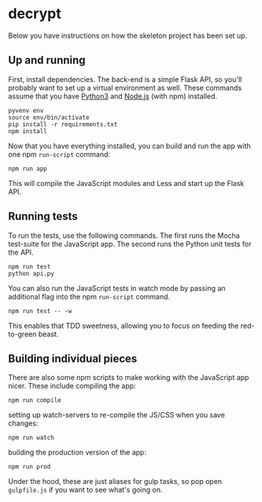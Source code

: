 # decrypt

Below you have instructions on how the skeleton project has been set up.

## Up and running

First, install dependencies. The back-end is a simple Flask API, so you'll
probably want to set up a virtual environment as well. These commands assume
that you have [Python3](https://www.python.org/downloads/) and
[Node.js](https://nodejs.org/en/) (with npm) installed.

```
pyvenv env
source env/bin/activate
pip install -r requirements.txt
npm install
```

Now that you have everything installed, you can build and run the app with one
npm `run-script` command:

```
npm run app
```

This will compile the JavaScript modules and Less and start up the Flask API.

## Running tests

To run the tests, use the following commands. The first runs the Mocha
test-suite for the JavaScript app. The second runs the Python unit tests for the
API.

```
npm run test
python api.py
```

You can also run the JavaScript tests in watch mode by passing an additional
flag into the npm `run-script` command.

```
npm run test -- -w
```

This enables that TDD sweetness, allowing you to focus on feeding the
red-to-green beast.

## Building individual pieces

There are also some npm scripts to make working with the JavaScript app nicer.
These include compiling the app:

```
npm run compile
```

setting up watch-servers to re-compile the JS/CSS when you save changes:

```
npm run watch
```

building the production version of the app:

```
npm run prod
```

Under the hood, these are just aliases for gulp tasks, so pop open `gulpfile.js`
if you want to see what's going on.
